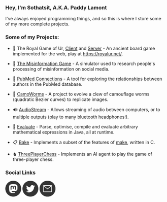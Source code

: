 ### Hey, I'm Sothatsit, A.K.A. Paddy Lamont

I've always enjoyed programming things, and so this is where I store some of my more complete projects.


### Some of my Projects:

- 🎲 The Royal Game of Ur, [Client](https://github.com/Sothatsit/RoyalUrClient "Royal Ur Client") and [Server](https://github.com/Sothatsit/RoyalUrServer "Royal Ur Server") -
An ancient board game implemented for the web, play at https://royalur.net/.

- 📱 [The Misinformation Game](https://themisinformationgame.github.io/) - A simulator used to research people's processing of misinformation on social media.

- 📝 [PubMed Connections](https://github.com/PubMedConnections/PubMedConnections) - A tool for exploring the relationships between authors in the PubMed database.

- 🐛 [CamoWorms](https://github.com/Sothatsit/CamoWorms) - A project to evolve a clew of camouflage worms (quadratic Bezier curves) to replicate images.

- 🔊 [AudioStream](https://github.com/Sothatsit/AudioStream) - Allows streaming of audio between computers, or to multiple outputs (play to many bluetooth headphones!).

- 📏 [Evaluate](https://github.com/Sothatsit/Evaluate "Evaluate") - Parse, optimise, compile and evaluate arbitrary mathematical expressions in Java, all at runtime.

- 📋 [Bake](https://github.com/Sothatsit/Bake) - Implements a subset of the features of [make](https://man7.org/linux/man-pages/man1/make.1.html), written in C.

- ♞ [ThreePlayerChess](https://github.com/Sothatsit/ThreePlayerChess) - Implements an AI agent to play the game of three-player chess.


### Social Links

<a rel="me" href="https://sigmoid.social/@paddy"><img src="assets/mastodon.svg" alt="Mastodon Icon" width="50" height="50" /></a>
<a rel="me" href="https://twitter.com/paddy_lamont"><img src="assets/twitter.svg" alt="Twitter Icon" width="50" height="50" /></a>
<a rel="me" href="mailto:padraiglamont@gmail.com"><img src="assets/email.svg" alt="Email Icon" width="50" height="50" /></a>
